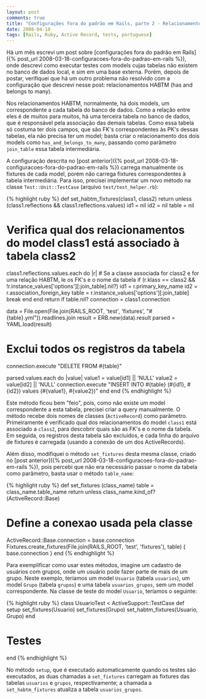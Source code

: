 ```yaml
---
layout: post
comments: true
title: "Configurações fora do padrão em Rails, parte 2 - Relacionamentos HABTM"
date: 2008-04-10
tags: [Rails, Ruby, Active Record, tests, portuguese]
---
```

Há um mês escrevi um post sobre [configurações fora do padrão em Rails]({% post_url 2008-03-18-configuracoes-fora-do-padrao-em-rails %}), onde descrevi como executar testes com models cujas tabelas não existem no banco de dados local, e sim em uma base externa. Porém, depois de postar, verifiquei que há um outro problema não resolvido com a configuração que descrevi nesse post: relacionamentos HABTM (has and belongs to many).

Nos relacionamentos HABTM, normalmente, há dois models, um correspondente a cada tabela do banco de dados. Como a relação entre eles é de muitos para muitos, há uma terceira tabela no banco de dados, que é responsável pela associação das demais tabelas. Como essa tabela só costuma ter dois campos, que são FK's correspondentes às PK's dessas tabelas, ela não precisa ter um model; basta criar o relacionamento dos dois models como `has_and_belongs_to_many`, passando como parâmetro `join_table` essa tabela intermediária.

A configuração descrita no [post anterior]({% post_url 2008-03-18-configuracoes-fora-do-padrao-em-rails %}) carrega manualmente os fixtures de cada model, porém não carrega fixtures correspondentes à tabela intermediária. Para isso, precisei implementar um novo método na classe `Test::Unit::TestCase` (arquivo `test/test_helper.rb`):

{% highlight ruby %}
def set_habtm_fixtures(class1, class2)
  return unless (class1.reflections && class1.reflections.values)
  id1 = nil
  id2 = nil
  table = nil

  # Verifica qual dos relacionamentos do model class1 está associado à tabela class2
  class1.reflections.values.each do |r|
    # Se a classe associada for class2 e for uma relação HABTM, le os FK's e o nome da tabela
    if (r.klass == class2 && !r.instance_values['options'][:join_table].nil?)
      id1 = r.primary_key_name
      id2 = r.association_foreign_key
      table = r.instance_values['options'][:join_table]
      break
    end
  end
  return if table.nil?
  connection = class1.connection

  data = File.open(File.join(RAILS_ROOT, 'test', 'fixtures', "#{table}.yml")).readlines.join
  result = ERB.new(data).result
  parsed = YAML.load(result)

  # Exclui todos os registros da tabela
  connection.execute "DELETE FROM #{table}"

  parsed.values.each do |value|
    value1 = value[id1] || 'NULL'
    value2 = value[id2] || 'NULL'
    connection.execute "INSERT INTO #{table} (#{id1}, #{id2}) values (#{value1}, #{value2})"
  end
end
{% endhighlight %}

Este método ficou bem "feio", pois, como não existe um model correspondente a esta tabela, precisei criar a query manualmente. O método recebe dois nomes de classes (`ActiveRecord`) como parâmetro. Primeiramente é verificado qual dos relacionamentos do model `class1` está associado a `class2`, para descobrir quais são as FK's e o nome da tabela. Em seguida, os registros desta tabela são excluídos, e cada linha do arquivo de fixtures é carregada (usando a conexão de um dos ActiveRecords).

Além disso, modifiquei o método `set_fixtures` desta mesma classe, criado no [post anterior]({% post_url 2008-03-18-configuracoes-fora-do-padrao-em-rails %}), pois percebi que não era necessário passar o nome da tabela como parâmetro, basta usar o método `table_name`:

{% highlight ruby %}
def set_fixtures (class_name)
  table = class_name.table_name
  return unless class_name.kind_of?(ActiveRecord::Base)

  # Define a conexao usada pela classe
  ActiveRecord::Base.connection = base.connection
  Fixtures.create_fixtures(File.join(RAILS_ROOT, 'test', 'fixtures'), table) { base.connection }
end
{% endhighlight %}

Para exemplificar como usar estes métodos, imagine um cadastro de usuários com grupos, onde um usuário pode fazer parte de mais de um grupo. Neste exemplo, teríamos um model `Usuario` (tabela `usuarios`), um model `Grupo` (tabela `grupos`) e uma tabela `usuarios_grupos`, sem um model correspondente. Na classe de teste do model `Usuario`, teríamos o seguinte:

{% highlight ruby %}
class UsuarioTest < ActiveSupport::TestCase
  def setup
    set_fixtures(Usuario)
    set_fixtures(Grupo)
    set_habtm_fixtures(Usuario, Grupo)
  end

  # Testes
end
{% endhighlight %}

No método `setup`, que é executado automaticamente quando os testes são executados, as duas chamadas a `set_fixtures` carregam as fixtures das tabelas `usuarios` e `grupos`, respectivamente; a chamada a `set_habtm_fixtures` atualiza a tabela `usuarios_grupos`.

